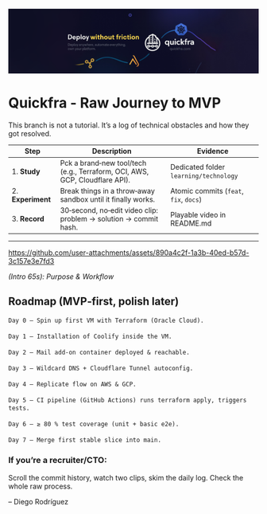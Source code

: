 ![](https://github.com/Quickfra/quickfra/raw/main/assets/banner.png)
# Quickfra - Raw Journey to MVP

This branch is not a tutorial. It’s a log of technical obstacles and how they got resolved.

| Step | Description | Evidence |
|------|-------------|----------|
| 1. **Study** | Pck a brand‑new tool/tech (e.g., Terraform, OCI, AWS, GCP, Cloudflare API). | Dedicated folder `learning/technology` |
| 2. **Experiment** | Break things in a throw‑away sandbox until it finally works. | Atomic commits (`feat`, `fix`, `docs`) |
| 3. **Record** | 30‑second, no‑edit video clip: problem → solution → commit hash. | Playable video in README.md |

---


https://github.com/user-attachments/assets/890a4c2f-1a3b-40ed-b57d-3c157e3e7fd3

*(Intro 65s): Purpose & Workflow*

## Roadmap (MVP‑first, polish later)

    Day 0 – Spin up first VM with Terraform (Oracle Cloud).

    Day 1 – Installation of Coolify inside the VM.

    Day 2 – Mail add‑on container deployed & reachable.

    Day 3 – Wildcard DNS + Cloudflare Tunnel autoconfig.

    Day 4 – Replicate flow on AWS & GCP.

    Day 5 – CI pipeline (GitHub Actions) runs terraform apply, triggers tests.

    Day 6 – ≥ 80 % test coverage (unit + basic e2e).

    Day 7 – Merge first stable slice into main.


### If you’re a recruiter/CTO:
Scroll the commit history, watch two clips, skim the daily log. Check the whole raw process.

– Diego Rodríguez